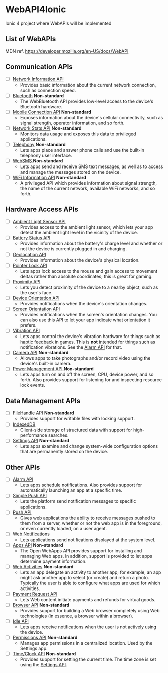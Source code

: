 # WebAPI4Ionic
Ionic 4 project where WebAPIs will be implemented

## List of WebAPIs
MDN ref. https://developer.mozilla.org/en-US/docs/WebAPI

## Communication APIs

- [ ] <a href="https://developer.mozilla.org/en-US/docs/WebAPI/Network_Information" title="WebAPI/Network_Information">Network Information API</a>
     - Provides basic information about the current network connection, such as connection speed.
 - [ ] <a href="https://developer.mozilla.org/en-US/docs/WebAPI/WebBluetooth" title="WebAPI/WebBluetooth">Bluetooth</a> <span class="inlineIndicator nonstandardBadge" title="This API has not been standardized."><span class="badgeText"><b>Non-standard</b></span></span>
    - The WebBluetooth API provides low-level access to the device's Bluetooth hardware.
- [ ] <a href="https://developer.mozilla.org/en-US/docs/WebAPI/Mobile_Connection" title="WebAPI/Mobile_Connection">Mobile Connection API</a> <span class="inlineIndicator nonstandardBadge" title="This API has not been standardized."><span class="badgeText"><b>Non-standard</b></span></span>
  - Exposes information about the device's cellular connectivity, such as signal strength, operator information, and so forth.
- [ ] <a href="https://developer.mozilla.org/en-US/docs/WebAPI/Network_Stats" title="WebAPI/Network_Stats">Network Stats API</a> <span class="inlineIndicator nonstandardBadge" title="This API has not been standardized."><span class="badgeText"><b>Non-standard</b></span></span>
    - Monitors data usage and exposes this data to privileged applications.
- [ ] <a href="https://developer.mozilla.org/en-US/docs/WebAPI/WebTelephony" title="WebAPI/WebTelephony">Telephony</a> <span class="inlineIndicator nonstandardBadge" title="This API has not been standardized."><span class="badgeText"><b>Non-standard</b></span></span>
  - Lets apps place and answer phone calls and use the built-in telephony user interface.
- [ ] <a href="https://developer.mozilla.org/en-US/docs/WebAPI/WebSMS" title="WebAPI/WebSMS">WebSMS </a><span class="inlineIndicator nonstandardBadge" title="This API has not been standardized."><span class="badgeText"><b>Non-standard</b></span></span>
  - Lets apps send and receive SMS text messages, as well as to access and manage the messages stored on the device.
- [ ] <a href="https://developer.mozilla.org/en-US/docs/WebAPI/WiFi_Information" title="WebAPI/WiFi_Information">WiFi Information API</a> <span class="inlineIndicator nonstandardBadge" title="This API has not been standardized."><span class="badgeText"><b>Non-standard</b></span></span>
  - A privileged API which provides information about signal strength, the name of the current network, available WiFi networks, and so forth.
  
  
## Hardware Access APIs

- [ ] <a href="https://developer.mozilla.org/en-US/docs/WebAPI/Using_Light_Events">Ambient Light Sensor API</a>
  - Provides access to the ambient light sensor, which lets your app detect the ambient light level in the vicinity of the device.
- [ ] <a href="https://developer.mozilla.org/en-US/docs/WebAPI/Battery_Status" title="WebAPI/Battery_Status">Battery Status API</a>
  - Provides information about the battery's charge level and whether or not the device is currently plugged in and charging.
- [ ] <a href="https://developer.mozilla.org/en-US/docs/Using_geolocation" title="Using_geolocation">Geolocation API</a>
  - Provides information about the device's physical location.
- [ ] <a href="https://developer.mozilla.org/en-US/docs/WebAPI/Pointer_Lock" title="API/Pointer_Lock_API">Pointer Lock API</a>
  - Lets apps lock access to the mouse and gain access to movement deltas rather than absolute coordinates; this is great for gaming.
- [ ] <a href="https://developer.mozilla.org/en-US/docs/WebAPI/Proximity" title="WebAPI/Proximity">Proximity API</a>
  - Lets you detect proximity of the device to a nearby object, such as the user's face.
- [ ] <a href="https://developer.mozilla.org/en-US/docs/WebAPI/Detecting_device_orientation" title="WebAPI/Detecting_device_orientation">Device Orientation API</a>
  - Provides notifications when the device's orientation changes.
- [ ] <a href="https://developer.mozilla.org/en-US/docs/WebAPI/Managing_screen_orientation" title="WebAPI/Detecting_device_orientation">Screen Orientation API</a>
  - Provides notifications when the screen's orientation changes. You can also use this API to let your app indicate what orientation it prefers.
- [ ] <a href="https://developer.mozilla.org/en-US/docs/WebAPI/Vibration" title="WebAPI/Vibration">Vibration API</a>
  - Lets apps control the device's vibration hardware for things such as haptic feedback in games. This is <strong>not</strong> intended for things such as notification vibrations. See the <a href="https://developer.mozilla.org/en-US/docs/WebAPI/Alarm" title="WebAPI/Alarm">Alarm API</a> for that.
- [ ] <a href="https://developer.mozilla.org/en-US/docs/WebAPI/Camera" title="WebAPI/Camera">Camera API</a> <span class="inlineIndicator nonstandardBadge" title="This API has not been standardized."><span class="badgeText"><b>Non-standard</b></span></span>
  - Allows apps to take photographs and/or record video using the device's built-in camera.
- [ ] <a href="https://developer.mozilla.org/en-US/docs/WebAPI/Power_Management" title="WebAPI/Power_Management">Power Management API </a><span class="inlineIndicator nonstandardBadge" title="This API has not been standardized."><span class="badgeText"><b>Non-standard</b></span></span>
  - Lets apps turn on and off the screen, CPU, device power, and so forth. Also provides support for listening for and inspecting resource lock events.



## Data Management APIs

- [ ] <a href="https://developer.mozilla.org/en-US/docs/WebAPI/FileHandle_API" title="WebAPI/FileHandle_API">FileHandle API</a> <span class="inlineIndicator nonstandardBadge" title="This API has not been standardized."><span class="badgeText"><b>Non-standard</b></span></span>
  - Provides support for writable files with locking support.
- [ ] <a href="https://developer.mozilla.org/en-US/docs/IndexedDB" title="IndexedDB">IndexedDB</a>
  - Client-side storage of structured data with support for high-performance searches.
- [ ] <a href="https://developer.mozilla.org/en-US/docs/WebAPI/Settings" title="WebAPI/Settings">Settings API</a> <span class="inlineIndicator nonstandardBadge" title="This API has not been standardized."><span class="badgeText"><b>Non-standard</b></span></span>
  - Lets apps examine and change system-wide configuration options that are permanently stored on the device.


## Other APIs

- [ ] <a href="https://developer.mozilla.org/en-US/docs/WebAPI/Alarm" title="WebAPI/Alarm">Alarm API</a>
  - Lets apps schedule notifications. Also provides support for automatically launching an app at a specific time.
- [ ] <a href="https://developer.mozilla.org/en-US/docs/WebAPI/Simple_Push" title="WebAPI/Push_Notifications">Simple Push API</a>
  - Lets the platform send notification messages to specific applications.
- [ ] <a href="https://developer.mozilla.org/en-US/docs/Web/API/Push_API">Push API</a>
  - Gives web applications the ability to receive messages pushed to them from a server, whether or not the web app is in the foreground, or even currently loaded, on a user agent.
- [ ] <a href="https://developer.mozilla.org/en-US/docs/WebAPI/Using_Web_Notifications" title="https://developer.mozilla.org/en-US/docs/WebAPI/Using_Web_Notifications">Web Notifications</a>
  - Lets applications send notifications displayed at the system level.
- [ ] <a href="https://developer.mozilla.org/en-US/docs/Web/API/Apps" title="Apps">Apps API</a> <span class="inlineIndicator nonstandardBadge" title="This API has not been standardized."><span class="badgeText"><b>Non-standard</b></span></span>
  - The Open WebApps API provides support for installing and managing Web apps. In addition, support is provided to let apps determine payment information.
- [ ] <a href="https://developer.mozilla.org/en-US/docs/WebAPI/Web_Activities" title="WebAPI/Web_Activities">Web Activities</a> <span class="inlineIndicator nonstandardBadge" title="This API has not been standardized."><span class="badgeText"><b>Non-standard</b></span></span>
  - Lets an app delegate an activity to another app; for example, an app might ask another app to select (or create) and return a photo. Typically the user is able to configure what apps are used for which activities.
- [ ] <a href="https://developer.mozilla.org/en-US/docs/Web/API/Payment_Request_API">Payment Request API</a>
  - Lets Web content initiate payments and refunds for virtual goods.
- [ ] <a href="https://developer.mozilla.org/en-US/docs/DOM/Using_the_Browser_API" title="DOM/Using_the_Browser_API">Browser API</a> <span class="inlineIndicator nonstandardBadge" title="This API has not been standardized."><span class="badgeText"><b>Non-standard</b></span></span>
  - Provides support for building a Web browser completely using Web technologies (in essence, a browser within a browser).
- [ ] <a href="https://developer.mozilla.org/en-US/docs/WebAPI/Idle" title="WebAPI/Device_Storage_API">Idle API</a>
  - Lets apps receive notifications when the user is not actively using the device.
- [ ] <a href="https://developer.mozilla.org/en-US/docs/WebAPI/Permissions" title="WebAPI/Permissions">Permissions API</a> <span class="inlineIndicator nonstandardBadge" title="This API has not been standardized."><span class="badgeText"><b>Non-standard</b></span></span>
  - Manages app permissions in a centralized location. Used by the Settings app.
- [ ] <a href="https://developer.mozilla.org/en-US/docs/WebAPI/Time_and_Clock" title="WebAPI/Time_and_Clock">Time/Clock API</a> <span class="inlineIndicator nonstandardBadge" title="This API has not been standardized."><span class="badgeText"><b>Non-standard</b></span></span>
  - Provides support for setting the current time. The time zone is set using the <a href="https://developer.mozilla.org/en-US/docs/WebAPI/Settings" title="WebAPI/Settings">Settings API</a>.



  
 


